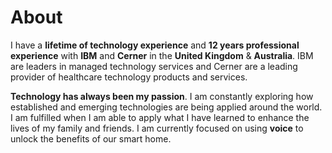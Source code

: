 # About

I have a **lifetime of technology experience** and **12 years professional experience** with **IBM** and **Cerner**  in the **United Kingdom** & **Australia**. IBM are leaders in managed technology services and Cerner  are a leading provider of healthcare technology products and services.

**Technology has always been my passion**. I am constantly exploring how established and emerging technologies are being applied around the world. I am fulfilled when I am able to apply what I have learned to enhance the lives of my family and friends. I am currently focused on using **voice** to unlock the benefits of our smart home.
